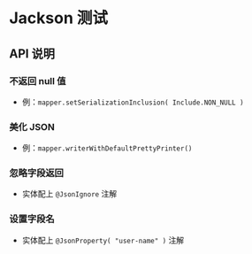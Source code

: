 # Jackson 测试

## API 说明
### 不返回 null 值
- 例：`mapper.setSerializationInclusion( Include.NON_NULL )`

### 美化 JSON
- 例：`mapper.writerWithDefaultPrettyPrinter()`

### 忽略字段返回
- 实体配上 `@JsonIgnore` 注解

### 设置字段名
- 实体配上 `@JsonProperty( "user-name" )` 注解
